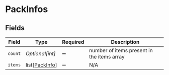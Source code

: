 # PackInfos


## Fields

| Field                                             | Type                                              | Required                                          | Description                                       |
| ------------------------------------------------- | ------------------------------------------------- | ------------------------------------------------- | ------------------------------------------------- |
| `count`                                           | *Optional[int]*                                   | :heavy_minus_sign:                                | number of items present in the items array        |
| `items`                                           | list[[PackInfo](../../models/shared/packinfo.md)] | :heavy_minus_sign:                                | N/A                                               |